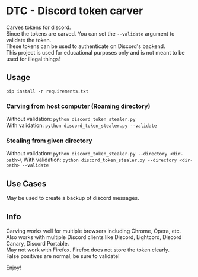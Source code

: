 # DTC - Discord token carver

Carves tokens for discord.\
Since the tokens are carved. You can set the `--validate` argument to validate the token.\
These tokens can be used to authenticate on Discord's backend.\
This project is used for educational purposes only and is not meant to be used for illegal things!

## Usage
`pip install -r requirements.txt`

### Carving from host computer (Roaming directory)
Without validation: `python discord_token_stealer.py`\
With validation: `python discord_token_stealer.py --validate`

### Stealing from given directory
Without validation: `python discord_token_stealer.py --directory <dir-path>\`
With validation: `python discord_token_stealer.py --directory <dir-path> --validate`

## Use Cases
May be used to create a backup of discord messages.

## Info
Carving works well for multiple browsers including Chrome, Opera, etc.\
Also works with multiple Discord clients like Discord, Lightcord, Discord Canary, Discord Portable.\
May not work with Firefox. Firefox does not store the token clearly.\
False positives are normal, be sure to validate!

Enjoy!
